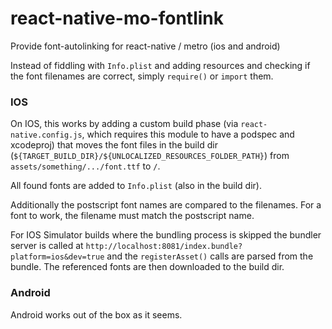 # react-native-mo-fontlink

Provide font-autolinking for react-native / metro (ios and android)

Instead of fiddling with `Info.plist` and adding resources and checking if the font filenames are correct,
simply `require()` or `import` them.

### IOS

On IOS, this works by adding a custom build phase (via `react-native.config.js`, which requires this module
to have a podspec and xcodeproj) that moves the font files in the build dir
(`${TARGET_BUILD_DIR}/${UNLOCALIZED_RESOURCES_FOLDER_PATH}`) from `assets/something/.../font.ttf` to `/`.

All found fonts are added to `Info.plist` (also in the build dir).

Additionally the postscript font names are compared to the filenames. For a font to work, the
filename must match the postscript name.

For IOS Simulator builds where the bundling process is skipped the bundler server is called at
`http://localhost:8081/index.bundle?platform=ios&dev=true` and the `registerAsset()` calls are
parsed from the bundle. The referenced fonts are then downloaded to the build dir.

### Android

Android works out of the box as it seems.
